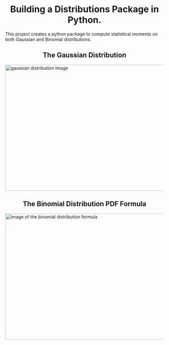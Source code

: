 <h1 align='center'>Building a Distributions Package in Python.</h1>
<p>
This project creates a python package to compute statistical moments on both Gaussian and Binomial distributions. 
</p>
<h2 align='center'>The Gaussian Distribution</h2>
<img height=400 width=700 src='https://github.com/Lawrence-Krukrubo/distributions_pkg/blob/master/images/gaussian_pic.jpg?raw=true' alt='gaussian distribution image'>
<h2 align='center'>The Binomial Distribution PDF Formula</h2>
<img height=400 width=700 src='https://github.com/Lawrence-Krukrubo/distributions_pkg/blob/master/images/binomial_img.jpg?raw=true' alt='image of the binomial distribution formula'>
